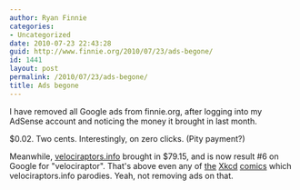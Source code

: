 ```yaml
---
author: Ryan Finnie
categories:
- Uncategorized
date: 2010-07-23 22:43:28
guid: http://www.finnie.org/2010/07/23/ads-begone/
id: 1441
layout: post
permalink: /2010/07/23/ads-begone/
title: Ads begone
---
```

I have removed all Google ads from finnie.org, after logging into my AdSense account and noticing the money it brought in last month.

$0.02. Two cents. Interestingly, on zero clicks. (Pity payment?)

Meanwhile, [velociraptors.info](http://www.velociraptors.info/) brought in $79.15, and is now result #6 on Google for "velociraptor". That's above even any of [the](http://xkcd.com/87/) [Xkcd](http://xkcd.com/135/) [comics](http://xkcd.com/155/) which velociraptors.info parodies. Yeah, not removing ads on that.
